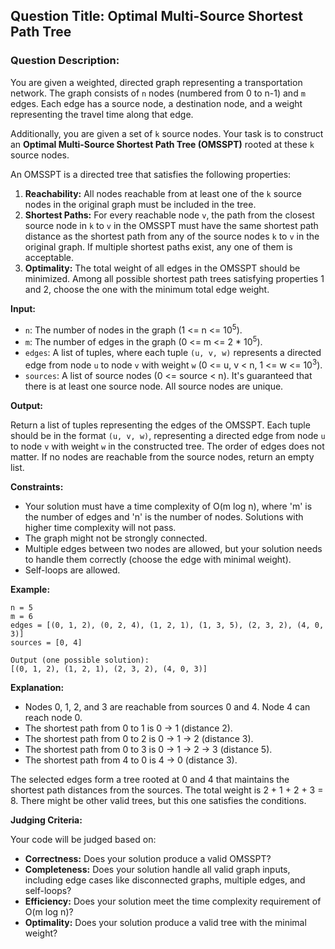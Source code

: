 ## Question Title: Optimal Multi-Source Shortest Path Tree

### Question Description:

You are given a weighted, directed graph representing a transportation network. The graph consists of `n` nodes (numbered from 0 to n-1) and `m` edges. Each edge has a source node, a destination node, and a weight representing the travel time along that edge.

Additionally, you are given a set of `k` source nodes. Your task is to construct an **Optimal Multi-Source Shortest Path Tree (OMSSPT)** rooted at these `k` source nodes.

An OMSSPT is a directed tree that satisfies the following properties:

1.  **Reachability:** All nodes reachable from at least one of the `k` source nodes in the original graph must be included in the tree.
2.  **Shortest Paths:** For every reachable node `v`, the path from the closest source node in `k` to `v` in the OMSSPT must have the same shortest path distance as the shortest path from any of the source nodes `k` to `v` in the original graph. If multiple shortest paths exist, any one of them is acceptable.
3.  **Optimality:** The total weight of all edges in the OMSSPT should be minimized. Among all possible shortest path trees satisfying properties 1 and 2, choose the one with the minimum total edge weight.

**Input:**

*   `n`: The number of nodes in the graph (1 <= n <= 10<sup>5</sup>).
*   `m`: The number of edges in the graph (0 <= m <= 2 * 10<sup>5</sup>).
*   `edges`: A list of tuples, where each tuple `(u, v, w)` represents a directed edge from node `u` to node `v` with weight `w` (0 <= u, v < n, 1 <= w <= 10<sup>3</sup>).
*   `sources`: A list of source nodes (0 <= source < n). It's guaranteed that there is at least one source node. All source nodes are unique.

**Output:**

Return a list of tuples representing the edges of the OMSSPT.  Each tuple should be in the format `(u, v, w)`, representing a directed edge from node `u` to node `v` with weight `w` in the constructed tree. The order of edges does not matter. If no nodes are reachable from the source nodes, return an empty list.

**Constraints:**

*   Your solution must have a time complexity of O(m log n), where 'm' is the number of edges and 'n' is the number of nodes. Solutions with higher time complexity will not pass.
*   The graph might not be strongly connected.
*   Multiple edges between two nodes are allowed, but your solution needs to handle them correctly (choose the edge with minimal weight).
*   Self-loops are allowed.

**Example:**

```
n = 5
m = 6
edges = [(0, 1, 2), (0, 2, 4), (1, 2, 1), (1, 3, 5), (2, 3, 2), (4, 0, 3)]
sources = [0, 4]

Output (one possible solution):
[(0, 1, 2), (1, 2, 1), (2, 3, 2), (4, 0, 3)]
```

**Explanation:**

*   Nodes 0, 1, 2, and 3 are reachable from sources 0 and 4. Node 4 can reach node 0.
*   The shortest path from 0 to 1 is 0 -> 1 (distance 2).
*   The shortest path from 0 to 2 is 0 -> 1 -> 2 (distance 3).
*   The shortest path from 0 to 3 is 0 -> 1 -> 2 -> 3 (distance 5).
*   The shortest path from 4 to 0 is 4 -> 0 (distance 3).

The selected edges form a tree rooted at 0 and 4 that maintains the shortest path distances from the sources. The total weight is 2 + 1 + 2 + 3 = 8. There might be other valid trees, but this one satisfies the conditions.

**Judging Criteria:**

Your code will be judged based on:

*   **Correctness:** Does your solution produce a valid OMSSPT?
*   **Completeness:** Does your solution handle all valid graph inputs, including edge cases like disconnected graphs, multiple edges, and self-loops?
*   **Efficiency:** Does your solution meet the time complexity requirement of O(m log n)?
*   **Optimality:** Does your solution produce a valid tree with the minimal weight?
